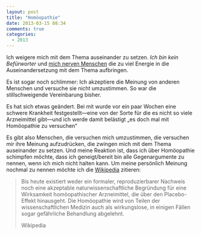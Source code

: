 ```yaml
---
layout: post
title: "Homöopathie"
date: 2013-03-15 08:34
comments: true
categories:
  - 2013 
---
```

Ich weigere mich mit dem Thema auseinander zu setzen.
_Ich bin kein Befürworter_ und [mich nerven Menschen][holger]
die zu viel Energie in die Auseinandersetzung mit dem Thema aufbringen.

Es ist sogar noch schlimmer: Ich akzeptiere die Meinung von anderen Menschen
und versuche sie nicht umzustimmen. So war die stillschweigende Vereinbarung bisher.

Es hat sich etwas geändert.
Bei mit wurde vor ein paar Wochen eine schwere Krankheit
festgestellt—eine von der Sorte für die es nicht so viele Arzneimittel gibt—und
ich werde damit belästigt „es doch mal mit Homöopathie zu versuchen“

Es gibt also Menschen,
die versuchen mich umzustimmen,
die versuchen mir ihre Meinung aufzudrücken,
die zwingen mich mit dem Thema auseinander zu setzen.
Und meine Reaktion ist,
dass ich über Homöopathie schimpfen möchte,
dass ich geneigt/bereit bin alle Gegenargumente zu nennen,
wenn ich mich nicht halten kann.
Um meine persönlich Meinung nochmal zu nennen möchte
ich die [Wikipedia][wikipedia] zitieren:

>Bis heute existiert weder ein formaler,
>reproduzierbarer Nachweis noch eine akzeptable naturwissenschaftliche Begründung
>für eine Wirksamkeit homöopathischer Arzneimittel,
>die über den Placebo-Effekt hinausgeht.
>Die Homöopathie wird von Teilen der wissenschaftlichen Medizin auch als wirkungslose,
>in einigen Fällen sogar gefährliche Behandlung abgelehnt.
>
>Wikipedia

[holger]: https://twitter.com/holgi
[wikipedia]: https://de.wikipedia.org
